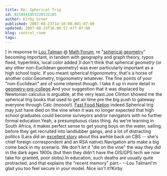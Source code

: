 ```yaml
---
title: Re: Spherical Trig
id: 8218441853220131185
author: Kirby Urner
published: 2007-08-23T14:10:00.001-07:00
updated: 2007-08-23T16:00:57.477-07:00
blog: control_room
tags: 
---
```


[ in response to [Lou Talman](http://mathforum.org/kb/message.jspa?messageID=5870501&tstart=0) @ [Math Forum](http://mathforum.org/kb/thread.jspa?threadID=1612044&tstart=0), re "[spherical geometry](http://mybizmo.blogspot.com/2007/08/more-for-queue.html)" becoming important, in tandem with geography and graph theory, typos fixed, hyperlinks, local color added ]I don't think that spherical *geometry* (or any other non-Euclidean geometry) was ever particularly important as a high school topic. If you meant spherical *trigonometry*, that's a horse of another color.Geometry, trigonometry whatever. The fine points of your "non-Euclidean" are of some interest though. I take it up in more detail in [geometry-pre-college](http://mathforum.org/kb/thread.jspa?threadID=1344371&tstart=0).And your suggestion that it was displaced by Newtonian calculus is arguable, at the very least.Joe Clinton showed me the spherical trig books that used to get air time pre the big push to gateway everyone through Calc (moooo!). [Fast Food Nation](http://controlroom.blogspot.com/2006/11/fast-food-nation-movie-review.html) indeed.Spherical trig may just have died on the vine when it was no longer expected that high school graduates could become surveyors and/or navigators with no further formal education.Yeah, a presumptuous class thing. As we're learning in South Africa, it makes perfect sense to get young boys on the water, sailing, before they get recruited into landlubber gangs, and a lot of distracting politics (Lara did an [excellent story](http://www.cbsnews.com/stories/2006/07/03/eveningnews/main1774248.shtml) about this awhile back on CBS -- she's chief foreign correspondent and an RSA native).Navigation arts make a big come back in my scenario. We don't *let* it "die on the vine" the way they did in the dark ages 1900s (but then they didn't have the GIS/GPS tech we now take for granted, poor slobs).In education, such deaths are usually quite protracted, and that explains the "recent memory" part.- --Lou TalmanI'm glad you too feel secure in your model. Nice isn't it?Kirby